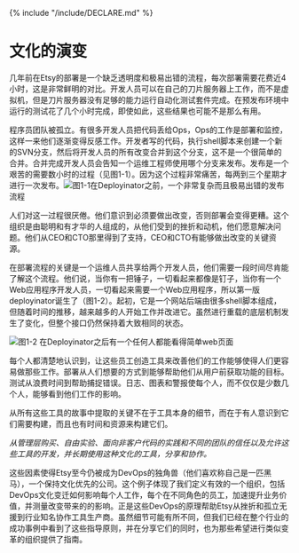 {% include "/include/DECLARE.md" %}

# 文化的演变

几年前在Etsy的部署是一个缺乏透明度和极易出错的流程，每次部署需要花费近4小时，这是非常鲜明的对比。开发人员可以在自己的刀片服务器上工作，而不是虚拟机，但是刀片服务器没有足够的能力运行自动化测试套件完成。在预发布环境中运行的测试花了几个小时完成，即使如此，这些结果也可能不是那么有用。

程序员团队被孤立。有很多开发人员把代码丢给Ops，Ops的工作是部署和监控，这样一来他们逐渐变得反感工作。开发者写的代码，执行shell脚本来创建一个新的SVN分支，然后将开发人员的所有改变合并到这个分支，这不是一个很简单的合并。合并完成开发人员会告知一个运维工程师使用哪个分支来发布。发布是一个艰苦的需要数小时的过程（见图1-1）。因为这个过程非常痛苦，每两到三个星期才进行一次发布。![](/assets/图1-1.png)图1-1在Deployinator之前，一个非常复杂而且极易出错的发布流程

人们对这一过程很厌倦。他们意识到必须要做出改变，否则部署会变得更糟。这个组织是由聪明和有才华的人组成的，从他们受到的挫折和动机，他们愿意解决问题。他们从CEO和CTO那里得到了支持，CEO和CTO有能够做出改变的关键资源。

在部署流程的关键是一个运维人员共享给两个开发人员，他们需要一段时间尽肯能了解这个流程。他们说，当你有一把锤子，一切看起来都像是钉子，当你有一个Web应用程序开发人员，一切看起来需要一个Web应用程序，所以第一版deployinator诞生了（图1-2）。起初，它是一个网站后端由很多shell脚本组成，但随着时间的推移，越来越多的人开始工作并改进它。虽然进行重载的底层机制发生了变化，但整个接口仍然保持着大致相同的状态。

![](/assets/图1-2.png)图1-2 在Deployinator之后有一个任何人都能看得简单web页面

每个人都清楚地认识到，让这些员工创造工具来改善他们的工作能够使得人们更容易做那些工作。部署从人们想要的方式到能够帮助他们从用户前获取功能的目标。测试从浪费时间到帮助捕捉错误。日志、图表和警报使每个人，而不仅仅是少数几个人，能够看到他们工作的影响。

从所有这些工具的故事中提取的关键不在于工具本身的细节，而在于有人意识到它们需要构建，而且也有时间和资源来构建它们。

*从管理层购买、自由实验、面向非客户代码的实践和不同的团队的信任以及允许这些工具的开发，并长期使用这种文化的工具，分享和协作。*

这些因素使得Etsy至今仍被成为DevOps的独角兽（他们喜欢称自己是一匹黑马），一个保持文化优先的公司。这个例子体现了我们定义有效的一个组织，包括DevOps文化变迁如何影响每个人工作，每个在不同角色的员工，加速提升业务价值，并测量改变带来的的影响。正是这些DevOps的原理帮助Etsy从挫折和孤立无援到行业知名协作工具生产商。虽然细节可能有所不同，但我们已经在整个行业的成功事例中看到了这些指导原则，并在分享它们的同时，也为那些希望进行类似变革的组织提供了指南。

